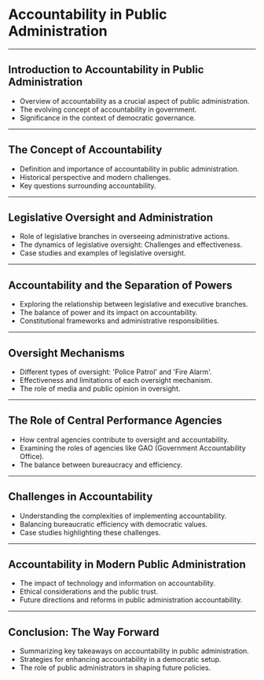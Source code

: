 # Accountability in Public Administration

---

## Introduction to Accountability in Public Administration
- Overview of accountability as a crucial aspect of public administration.
- The evolving concept of accountability in government.
- Significance in the context of democratic governance.

---

## The Concept of Accountability
- Definition and importance of accountability in public administration.
- Historical perspective and modern challenges.
- Key questions surrounding accountability.

---

## Legislative Oversight and Administration
- Role of legislative branches in overseeing administrative actions.
- The dynamics of legislative oversight: Challenges and effectiveness.
- Case studies and examples of legislative oversight.

---

## Accountability and the Separation of Powers
- Exploring the relationship between legislative and executive branches.
- The balance of power and its impact on accountability.
- Constitutional frameworks and administrative responsibilities.

---

## Oversight Mechanisms
- Different types of oversight: 'Police Patrol' and 'Fire Alarm'.
- Effectiveness and limitations of each oversight mechanism.
- The role of media and public opinion in oversight.

---

## The Role of Central Performance Agencies
- How central agencies contribute to oversight and accountability.
- Examining the roles of agencies like GAO (Government Accountability Office).
- The balance between bureaucracy and efficiency.

---

## Challenges in Accountability
- Understanding the complexities of implementing accountability.
- Balancing bureaucratic efficiency with democratic values.
- Case studies highlighting these challenges.

---

## Accountability in Modern Public Administration
- The impact of technology and information on accountability.
- Ethical considerations and the public trust.
- Future directions and reforms in public administration accountability.

---

## Conclusion: The Way Forward
- Summarizing key takeaways on accountability in public administration.
- Strategies for enhancing accountability in a democratic setup.
- The role of public administrators in shaping future policies.

